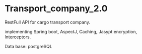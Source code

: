 # Transport_company_2.0
RestFull API for cargo transport company.

implementing 
Spring boot, 
AspectJ,
Caching,
Jasypt encryption,
Interceptors.


Data base: postgreSQL


